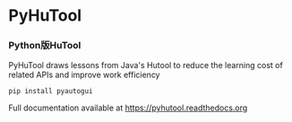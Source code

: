 # PyHuTool
### Python版HuTool
PyHuTool draws lessons from Java's Hutool to reduce the learning cost of related APIs and improve work efficiency
```
pip install pyautogui
```
Full documentation available at https://pyhutool.readthedocs.org
